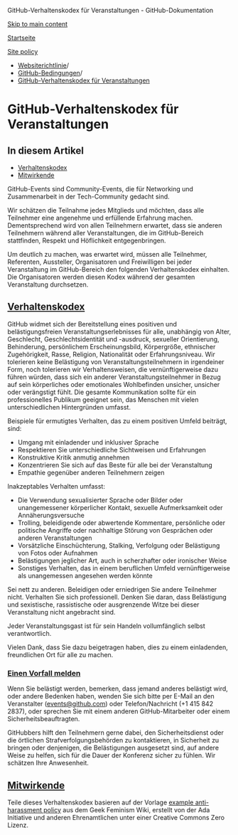 GitHub-Verhaltenskodex für Veranstaltungen - GitHub-Dokumentation

[Skip to main content](#main-content)

[Startseite](/de)

[Site policy](/de/site-policy)

* [Websiterichtlinie](/de/site-policy)/
* [GitHub-Bedingungen](/de/site-policy/github-terms)/
* [GitHub-Verhaltenskodex für Veranstaltungen](/de/site-policy/github-terms/github-event-code-of-conduct)

GitHub-Verhaltenskodex für Veranstaltungen
==========

In diesem Artikel
----------

* [Verhaltenskodex](#code-of-conduct)
* [Mitwirkende](#credit)

GitHub-Events sind Community-Events, die für Networking und Zusammenarbeit in der Tech-Community gedacht sind.

Wir schätzen die Teilnahme jedes Mitglieds und möchten, dass alle Teilnehmer eine angenehme und erfüllende Erfahrung machen. Dementsprechend wird von allen Teilnehmern erwartet, dass sie anderen Teilnehmern während aller Veranstaltungen, die im GitHub-Bereich stattfinden, Respekt und Höflichkeit entgegenbringen.

Um deutlich zu machen, was erwartet wird, müssen alle Teilnehmer, Referenten, Aussteller, Organisatoren und Freiwilligen bei jeder Veranstaltung im GitHub-Bereich den folgenden Verhaltenskodex einhalten. Die Organisatoren werden diesen Kodex während der gesamten Veranstaltung durchsetzen.

[Verhaltenskodex](#code-of-conduct)
----------

GitHub widmet sich der Bereitstellung eines positiven und belästigungsfreien Veranstaltungserlebnisses für alle, unabhängig von Alter, Geschlecht, Geschlechtsidentität und -ausdruck, sexueller Orientierung, Behinderung, persönlichem Erscheinungsbild, Körpergröße, ethnischer Zugehörigkeit, Rasse, Religion, Nationalität oder Erfahrungsniveau. Wir tolerieren keine Belästigung von Veranstaltungsteilnehmern in irgendeiner Form, noch tolerieren wir Verhaltensweisen, die vernünftigerweise dazu führen würden, dass sich ein anderer Veranstaltungsteilnehmer in Bezug auf sein körperliches oder emotionales Wohlbefinden unsicher, unsicher oder verängstigt fühlt. Die gesamte Kommunikation sollte für ein professionelles Publikum geeignet sein, das Menschen mit vielen unterschiedlichen Hintergründen umfasst.

Beispiele für ermutigtes Verhalten, das zu einem positiven Umfeld beiträgt, sind:

* Umgang mit einladender und inklusiver Sprache
* Respektieren Sie unterschiedliche Sichtweisen und Erfahrungen
* Konstruktive Kritik anmutig annehmen
* Konzentrieren Sie sich auf das Beste für alle bei der Veranstaltung
* Empathie gegenüber anderen Teilnehmern zeigen

Inakzeptables Verhalten umfasst:

* Die Verwendung sexualisierter Sprache oder Bilder oder unangemessener körperlicher Kontakt, sexuelle Aufmerksamkeit oder Annäherungsversuche
* Trolling, beleidigende oder abwertende Kommentare, persönliche oder politische Angriffe oder nachhaltige Störung von Gesprächen oder anderen Veranstaltungen
* Vorsätzliche Einschüchterung, Stalking, Verfolgung oder Belästigung von Fotos oder Aufnahmen
* Belästigungen jeglicher Art, auch in scherzhafter oder ironischer Weise
* Sonstiges Verhalten, das in einem beruflichen Umfeld vernünftigerweise als unangemessen angesehen werden könnte

Sei nett zu anderen. Beleidigen oder erniedrigen Sie andere Teilnehmer nicht. Verhalten Sie sich professionell. Denken Sie daran, dass Belästigung und sexistische, rassistische oder ausgrenzende Witze bei dieser Veranstaltung nicht angebracht sind.

Jeder Veranstaltungsgast ist für sein Handeln vollumfänglich selbst verantwortlich.

Vielen Dank, dass Sie dazu beigetragen haben, dies zu einem einladenden, freundlichen Ort für alle zu machen.

### [Einen Vorfall melden](#reporting-an-incident) ###

Wenn Sie belästigt werden, bemerken, dass jemand anderes belästigt wird, oder andere Bedenken haben, wenden Sie sich bitte per E-Mail an den Veranstalter ([events@github.com](mailto:events@github.com)) oder Telefon/Nachricht (+1 415 842 2837), oder sprechen Sie mit einem anderen GitHub-Mitarbeiter oder einem Sicherheitsbeauftragten.

GitHubbers hilft den Teilnehmern gerne dabei, den Sicherheitsdienst oder die örtlichen Strafverfolgungsbehörden zu kontaktieren, in Sicherheit zu bringen oder denjenigen, die Belästigungen ausgesetzt sind, auf andere Weise zu helfen, sich für die Dauer der Konferenz sicher zu fühlen. Wir schätzen Ihre Anwesenheit.

[Mitwirkende](#credit)
----------

Teile dieses Verhaltenskodex basieren auf der Vorlage [example anti-harassment policy](https://geekfeminism.wikia.org/wiki/Conference_anti-harassment/Policy) aus dem Geek Feminism Wiki, erstellt von der Ada Initiative und anderen Ehrenamtlichen unter einer Creative Commons Zero Lizenz.
